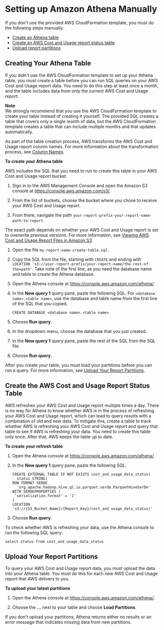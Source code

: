 # Setting up Amazon Athena Manually<a name="athena-manual"></a>

If you don't use the provided AWS CloudFormation template, you must do the following steps manually:
+ [Create an Athena table](#create-cur-table)
+ [Create an AWS Cost and Usage report status table](#create-refresh-status)
+ [Upload report partitions](#upload-refresh-parts)

## Creating Your Athena Table<a name="create-cur-table"></a>

If you didn't use the AWS CloudFormation template to set up your Athena table, you must create a table before you can run SQL queries on your AWS Cost and Usage report data\.  You need to do this step at least once a month, and the table includes data from only the current AWS Cost and Usage report\. 

**Note**  
We strongly recommend that you use the AWS CloudFormation template to create your table instead of creating it yourself\. The provided SQL creates a table that covers only a single month of data, but the AWS CloudFormation template creates a table that can include multiple months and that updates automatically\.

As part of the table creation process, AWS transforms the AWS Cost and Usage report column names\. For more information about the transformation process, see [Column Names](run-athena-sql.md#column-transformations)\.<a name="create-athena-table-sql"></a>

**To create your Athena table**

AWS includes the SQL that you need to run to create this table in your AWS Cost and Usage report bucket\.

1. Sign in to the AWS Management Console and open the Amazon S3 console at [https://console\.aws\.amazon\.com/s3/](https://console.aws.amazon.com/s3/)\.

1. From the list of buckets, choose the bucket where you chose to receive your AWS Cost and Usage report\.

1.  From there, navigate the path `your-report-prefix-your-report-name-path-to-report`\.

   The exact path depends on whether your AWS Cost and Usage report is set to overwrite previous versions\. For more information, see [Viewing AWS Cost and Usage Report Files in Amazon S3](billing-reports-costusage-files.md)\.

1. Open the file `my-report-name-create-table.sql`\.

1. Copy the SQL from the file, starting with `CREATE` and ending with `LOCATION 's3://your-report-prefix/your-report-name/the-rest-of-the=path'`\. Take note of the first line, as you need the database name and table to create the Athena database\.

1. Open the Athena console at [https://console\.aws\.amazon\.com/athena/](https://console.aws.amazon.com/athena/home)\.

1. In the **New query 1** query pane, paste the following SQL\. For *`<database name>.<table name>`*, use the database and table name from the first line of the SQL that you copied\.

   ```
   CREATE DATABASE <database name>.<table name>
   ```

1. Choose **Run query**\.

1. In the dropdown menu, choose the database that you just created\.

1. In the **New query 1** query pane, paste the rest of the SQL from the SQL file\.

1. Choose **Run query**\.

After you create your table, you must load your partitions before you can run a query\. For more information, see [Upload Your Report Partitions](#upload-refresh-parts)\.

## Create the AWS Cost and Usage Report Status Table<a name="create-refresh-status"></a>

AWS refreshes your AWS Cost and Usage report multiple times a day\. There is no way for Athena to know whether AWS is in the process of refreshing your AWS Cost and Usage report, which can lead to query results with a combination of old and new data\. To mitigate this, create a table to track whether AWS is refreshing your AWS Cost and Usage report and query that table to see if AWS is refreshing your data\. You need to create this table only once\. After that, AWS keeps the table up to date\.<a name="create-refresh-table"></a>

**To create your refresh table**

1. Open the Athena console at [https://console\.aws\.amazon\.com/athena/](https://console.aws.amazon.com/athena/home)\.

1. In the **New query 1** query pane, paste the following SQL\. 

   ```
   CREATE EXTERNAL TABLE IF NOT EXISTS cost_and_usage_data_status(
     status STRING)
   ROW FORMAT SERDE
     'org.apache.hadoop.hive.ql.io.parquet.serde.ParquetHiveSerDe'
   WITH SERDEPROPERTIES (
    'serialization.format' = '1'
   )
   LOCATION 's3://{S3_Bucket_Name}/{Report_Key}/cost_and_usage_data_status/'
   ```

1. Choose **Run query**\.

To check whether AWS is refreshing your data, use the Athena console to run the following SQL query\.

```
select status from cost_and_usage_data_status 
```

## Upload Your Report Partitions<a name="upload-refresh-parts"></a>

To query your AWS Cost and Usage report data, you must upload the data into your Athena table\. You must do this for each new AWS Cost and Usage report that AWS delivers to you\.<a name="upload-partitions"></a>

**To upload your latest partitions**

1. Open the Athena console at [https://console\.aws\.amazon\.com/athena/](https://console.aws.amazon.com/athena/home)\.

1. Choose the **\.\.\.** next to your table and choose **Load Partitions**\.

 If you don't upload your partitions, Athena returns either no results or an error message that indicates missing data from new partitions\. 